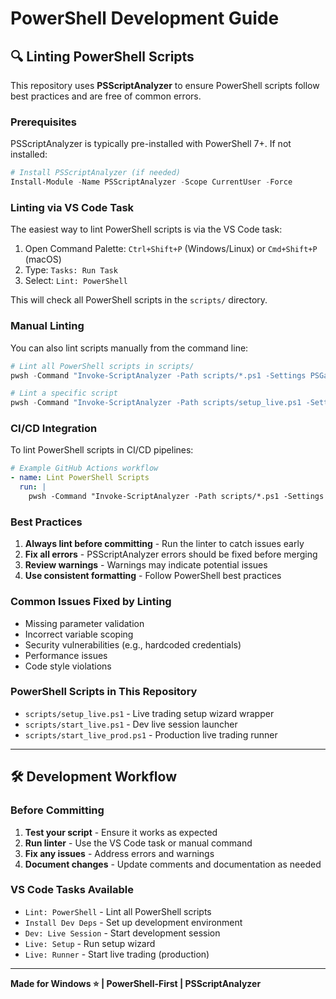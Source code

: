 # PowerShell Development Guide

## 🔍 Linting PowerShell Scripts

This repository uses **PSScriptAnalyzer** to ensure PowerShell scripts follow best practices and are free of common errors.

### Prerequisites

PSScriptAnalyzer is typically pre-installed with PowerShell 7+. If not installed:

```powershell
# Install PSScriptAnalyzer (if needed)
Install-Module -Name PSScriptAnalyzer -Scope CurrentUser -Force
```

### Linting via VS Code Task

The easiest way to lint PowerShell scripts is via the VS Code task:

1. Open Command Palette: `Ctrl+Shift+P` (Windows/Linux) or `Cmd+Shift+P` (macOS)
2. Type: `Tasks: Run Task`
3. Select: `Lint: PowerShell`

This will check all PowerShell scripts in the `scripts/` directory.

### Manual Linting

You can also lint scripts manually from the command line:

```powershell
# Lint all PowerShell scripts in scripts/
pwsh -Command "Invoke-ScriptAnalyzer -Path scripts/*.ps1 -Settings PSGallery -Recurse"

# Lint a specific script
pwsh -Command "Invoke-ScriptAnalyzer -Path scripts/setup_live.ps1 -Settings PSGallery"
```

### CI/CD Integration

To lint PowerShell scripts in CI/CD pipelines:

```yaml
# Example GitHub Actions workflow
- name: Lint PowerShell Scripts
  run: |
    pwsh -Command "Invoke-ScriptAnalyzer -Path scripts/*.ps1 -Settings PSGallery -Recurse"
```

### Best Practices

1. **Always lint before committing** - Run the linter to catch issues early
2. **Fix all errors** - PSScriptAnalyzer errors should be fixed before merging
3. **Review warnings** - Warnings may indicate potential issues
4. **Use consistent formatting** - Follow PowerShell best practices

### Common Issues Fixed by Linting

- Missing parameter validation
- Incorrect variable scoping
- Security vulnerabilities (e.g., hardcoded credentials)
- Performance issues
- Code style violations

### PowerShell Scripts in This Repository

- `scripts/setup_live.ps1` - Live trading setup wizard wrapper
- `scripts/start_live.ps1` - Dev live session launcher
- `scripts/start_live_prod.ps1` - Production live trading runner

---

## 🛠️ Development Workflow

### Before Committing

1. **Test your script** - Ensure it works as expected
2. **Run linter** - Use the VS Code task or manual command
3. **Fix any issues** - Address errors and warnings
4. **Document changes** - Update comments and documentation as needed

### VS Code Tasks Available

- `Lint: PowerShell` - Lint all PowerShell scripts
- `Install Dev Deps` - Set up development environment
- `Dev: Live Session` - Start development session
- `Live: Setup` - Run setup wizard
- `Live: Runner` - Start live trading (production)

---

**Made for Windows ⭐ | PowerShell-First | PSScriptAnalyzer**
